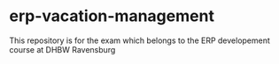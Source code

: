 # erp-vacation-management
This repository is for the exam which belongs to the ERP developement course at DHBW Ravensburg
